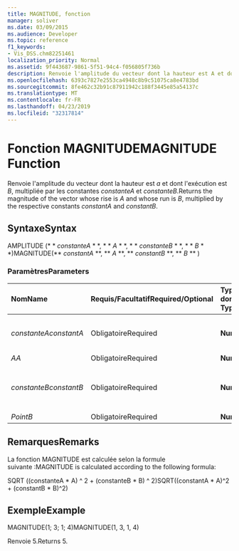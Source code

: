 ```yaml
---
title: MAGNITUDE, fonction
manager: soliver
ms.date: 03/09/2015
ms.audience: Developer
ms.topic: reference
f1_keywords:
- Vis_DSS.chm82251461
localization_priority: Normal
ms.assetid: 9f443687-9861-5f51-94c4-f056805f736b
description: Renvoie l'amplitude du vecteur dont la hauteur est A et dont l'exécution est B, multipliée par les constantes constanteA et constanteB.
ms.openlocfilehash: 6393c7827e2553ca4948c8b9c51075ca8e4783bd
ms.sourcegitcommit: 8fe462c32b91c87911942c188f3445e85a54137c
ms.translationtype: MT
ms.contentlocale: fr-FR
ms.lasthandoff: 04/23/2019
ms.locfileid: "32317814"
---
```

# <a name="magnitude-function"></a><span data-ttu-id="ef3ff-103">Fonction MAGNITUDE</span><span class="sxs-lookup"><span data-stu-id="ef3ff-103">MAGNITUDE Function</span></span>

<span data-ttu-id="ef3ff-104">Renvoie l'amplitude du vecteur dont la hauteur est _a_ et dont l'exécution est _B_, multipliée par les constantes _constanteA_ et _constanteB_.</span><span class="sxs-lookup"><span data-stu-id="ef3ff-104">Returns the magnitude of the vector whose rise is  _A_ and whose run is  _B_, multiplied by the respective constants  _constantA_ and  _constantB_.</span></span> 
  
## <a name="syntax"></a><span data-ttu-id="ef3ff-105">Syntaxe</span><span class="sxs-lookup"><span data-stu-id="ef3ff-105">Syntax</span></span>

<span data-ttu-id="ef3ff-106">AMPLITUDE (\* \* *constanteA* \* \*, \* \* *A* \* \*, \* \* *constanteB* \* \*, \* \* *B* \* \*)</span><span class="sxs-lookup"><span data-stu-id="ef3ff-106">MAGNITUDE(\*\* *constantA* \*\*, \*\* *A* \*\*, \*\* *constantB* \*\*, \*\* *B* \*\* )</span></span> 
  
### <a name="parameters"></a><span data-ttu-id="ef3ff-107">Paramètres</span><span class="sxs-lookup"><span data-stu-id="ef3ff-107">Parameters</span></span>

|<span data-ttu-id="ef3ff-108">**Nom**</span><span class="sxs-lookup"><span data-stu-id="ef3ff-108">**Name**</span></span>|<span data-ttu-id="ef3ff-109">**Requis/Facultatif**</span><span class="sxs-lookup"><span data-stu-id="ef3ff-109">**Required/Optional**</span></span>|<span data-ttu-id="ef3ff-110">**Type de données**</span><span class="sxs-lookup"><span data-stu-id="ef3ff-110">**Data Type**</span></span>|<span data-ttu-id="ef3ff-111">**Description**</span><span class="sxs-lookup"><span data-stu-id="ef3ff-111">**Description**</span></span>|
|:-----|:-----|:-----|:-----|
| <span data-ttu-id="ef3ff-112">_constanteA_</span><span class="sxs-lookup"><span data-stu-id="ef3ff-112">_constantA_</span></span> <br/> |<span data-ttu-id="ef3ff-113">Obligatoire</span><span class="sxs-lookup"><span data-stu-id="ef3ff-113">Required</span></span>  <br/> |<span data-ttu-id="ef3ff-114">**Number**</span><span class="sxs-lookup"><span data-stu-id="ef3ff-114">**Number**</span></span> <br/> |<span data-ttu-id="ef3ff-115">Constante par laquelle multiplier la hauteur</span><span class="sxs-lookup"><span data-stu-id="ef3ff-115">The constant by which to multiply the rise.</span></span>  <br/> |
| <span data-ttu-id="ef3ff-116">_A_</span><span class="sxs-lookup"><span data-stu-id="ef3ff-116">_A_</span></span> <br/> |<span data-ttu-id="ef3ff-117">Obligatoire</span><span class="sxs-lookup"><span data-stu-id="ef3ff-117">Required</span></span>  <br/> |<span data-ttu-id="ef3ff-118">**Number**</span><span class="sxs-lookup"><span data-stu-id="ef3ff-118">**Number**</span></span> <br/> |<span data-ttu-id="ef3ff-119">Hauteur</span><span class="sxs-lookup"><span data-stu-id="ef3ff-119">The rise.</span></span>  <br/> |
| <span data-ttu-id="ef3ff-120">_constanteB_</span><span class="sxs-lookup"><span data-stu-id="ef3ff-120">_constantB_</span></span> <br/> |<span data-ttu-id="ef3ff-121">Obligatoire</span><span class="sxs-lookup"><span data-stu-id="ef3ff-121">Required</span></span>  <br/> |<span data-ttu-id="ef3ff-122">**Number**</span><span class="sxs-lookup"><span data-stu-id="ef3ff-122">**Number**</span></span> <br/> |<span data-ttu-id="ef3ff-123">Constante par laquelle multiplier la longueur</span><span class="sxs-lookup"><span data-stu-id="ef3ff-123">The constant by which to multiply the run.</span></span>  <br/> |
| <span data-ttu-id="ef3ff-124">_Point_</span><span class="sxs-lookup"><span data-stu-id="ef3ff-124">_B_</span></span> <br/> |<span data-ttu-id="ef3ff-125">Obligatoire</span><span class="sxs-lookup"><span data-stu-id="ef3ff-125">Required</span></span>  <br/> |<span data-ttu-id="ef3ff-126">**Number**</span><span class="sxs-lookup"><span data-stu-id="ef3ff-126">**Number**</span></span> <br/> |<span data-ttu-id="ef3ff-127">Longueur</span><span class="sxs-lookup"><span data-stu-id="ef3ff-127">The run.</span></span>  <br/> |
   
## <a name="remarks"></a><span data-ttu-id="ef3ff-128">Remarques</span><span class="sxs-lookup"><span data-stu-id="ef3ff-128">Remarks</span></span>

<span data-ttu-id="ef3ff-129">La fonction MAGNITUDE est calculée selon la formule suivante :</span><span class="sxs-lookup"><span data-stu-id="ef3ff-129">MAGNITUDE is calculated according to the following formula:</span></span>
  
<span data-ttu-id="ef3ff-130">SQRT ((constanteA \* A) ^ 2 + (constanteB \* B) ^ 2)</span><span class="sxs-lookup"><span data-stu-id="ef3ff-130">SQRT((constantA \* A)^2 + (constantB \* B)^2)</span></span>
  
## <a name="example"></a><span data-ttu-id="ef3ff-131">Exemple</span><span class="sxs-lookup"><span data-stu-id="ef3ff-131">Example</span></span>

<span data-ttu-id="ef3ff-132">MAGNITUDE(1; 3; 1; 4)</span><span class="sxs-lookup"><span data-stu-id="ef3ff-132">MAGNITUDE(1, 3, 1, 4)</span></span> 
  
<span data-ttu-id="ef3ff-133">Renvoie 5.</span><span class="sxs-lookup"><span data-stu-id="ef3ff-133">Returns 5.</span></span> 
  

